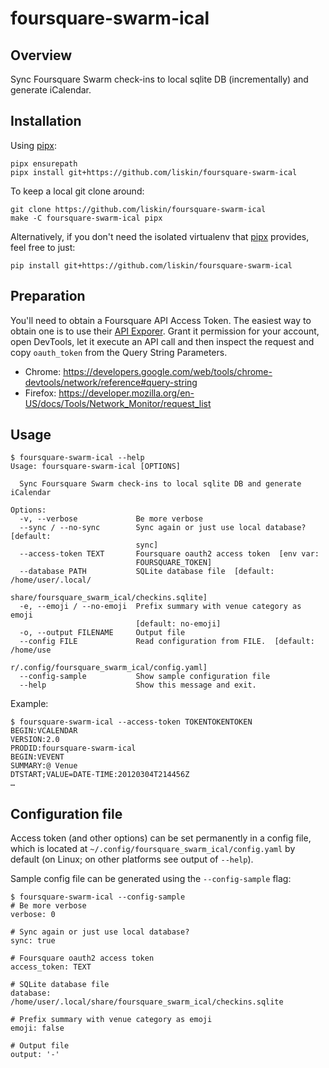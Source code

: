 # foursquare-swarm-ical

## Overview

Sync Foursquare Swarm check-ins to local sqlite DB (incrementally) and generate iCalendar.

## Installation

Using [pipx][]:

```
pipx ensurepath
pipx install git+https://github.com/liskin/foursquare-swarm-ical
```

To keep a local git clone around:

```
git clone https://github.com/liskin/foursquare-swarm-ical
make -C foursquare-swarm-ical pipx
```

Alternatively, if you don't need the isolated virtualenv that [pipx][]
provides, feel free to just:

```
pip install git+https://github.com/liskin/foursquare-swarm-ical
```

[pipx]: https://github.com/pipxproject/pipx

## Preparation

You'll need to obtain a Foursquare API Access Token. The easiest way to obtain
one is to use their [API Exporer](https://foursquare.com/developers/explore/).
Grant it permission for your account, open DevTools, let it execute an API
call and then inspect the request and copy `oauth_token` from the Query String
Parameters.

* Chrome: <https://developers.google.com/web/tools/chrome-devtools/network/reference#query-string>
* Firefox: <https://developer.mozilla.org/en-US/docs/Tools/Network_Monitor/request_list>

## Usage

    $ foursquare-swarm-ical --help
    Usage: foursquare-swarm-ical [OPTIONS]
    
      Sync Foursquare Swarm check-ins to local sqlite DB and generate iCalendar
    
    Options:
      -v, --verbose             Be more verbose
      --sync / --no-sync        Sync again or just use local database?  [default:
                                sync]
      --access-token TEXT       Foursquare oauth2 access token  [env var:
                                FOURSQUARE_TOKEN]
      --database PATH           SQLite database file  [default: /home/user/.local/
                                share/foursquare_swarm_ical/checkins.sqlite]
      -e, --emoji / --no-emoji  Prefix summary with venue category as emoji
                                [default: no-emoji]
      -o, --output FILENAME     Output file
      --config FILE             Read configuration from FILE.  [default: /home/use
                                r/.config/foursquare_swarm_ical/config.yaml]
      --config-sample           Show sample configuration file
      --help                    Show this message and exit.



Example:

```
$ foursquare-swarm-ical --access-token TOKENTOKENTOKEN
BEGIN:VCALENDAR
VERSION:2.0
PRODID:foursquare-swarm-ical
BEGIN:VEVENT
SUMMARY:@ Venue
DTSTART;VALUE=DATE-TIME:20120304T214456Z
…
```

## Configuration file

Access token (and other options) can be set permanently in a config file,
which is located at `~/.config/foursquare_swarm_ical/config.yaml` by default
(on Linux; on other platforms see output of `--help`).

Sample config file can be generated using the `--config-sample` flag:

    $ foursquare-swarm-ical --config-sample
    # Be more verbose
    verbose: 0
    
    # Sync again or just use local database?
    sync: true
    
    # Foursquare oauth2 access token
    access_token: TEXT
    
    # SQLite database file
    database: /home/user/.local/share/foursquare_swarm_ical/checkins.sqlite
    
    # Prefix summary with venue category as emoji
    emoji: false
    
    # Output file
    output: '-'
